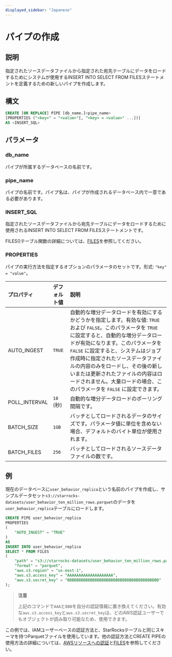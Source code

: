 ```yaml
---
displayed_sidebar: "Japanese"
---
```


# パイプの作成

## 説明

指定されたソースデータファイルから指定された宛先テーブルにデータをロードするためにシステムが使用するINSERT INTO SELECT FROM FILESステートメントを定義するための新しいパイプを作成します。

## 構文

```SQL
CREATE [OR REPLACE] PIPE [db_name.]<pipe_name> 
[PROPERTIES ("<key>" = "<value>"[, "<key> = <value>" ...])]
AS <INSERT_SQL>
```

## パラメータ

### db_name

パイプが所属するデータベースの名前です。

### pipe_name

パイプの名前です。パイプ名は、パイプが作成されるデータベース内で一意である必要があります。

### INSERT_SQL

指定されたソースデータファイルから宛先テーブルにデータをロードするために使用されるINSERT INTO SELECT FROM FILESステートメントです。

FILES()テーブル関数の詳細については、[FILES](../../../sql-reference/sql-functions/table-functions/files.md)を参照してください。

### PROPERTIES

パイプの実行方法を指定するオプションのパラメータのセットです。形式: `"key" = "value"`。

| プロパティ      | デフォルト値 | 説明                                                  |
| :------------ | :------------ | :----------------------------------------------------------- |
| AUTO_INGEST   | `TRUE`        | 自動的な増分データロードを有効にするかどうかを指定します。有効な値: `TRUE` および `FALSE`。このパラメータを `TRUE` に設定すると、自動的な増分データロードが有効になります。このパラメータを `FALSE` に設定すると、システムはジョブ作成時に指定されたソースデータファイルの内容のみをロードし、その後の新しいまたは更新されたファイルの内容はロードされません。大量ロードの場合、このパラメータを `FALSE` に設定できます。 |
| POLL_INTERVAL | `10` (秒) | 自動的な増分データロードのポーリング間隔です。   |
| BATCH_SIZE    | `1GB`         | バッチとしてロードされるデータのサイズです。パラメータ値に単位を含めない場合、デフォルトのバイト単位が使用されます。 |
| BATCH_FILES   | `256`         | バッチとしてロードされるソースデータファイルの数です。     |

## 例

現在のデータベースに`user_behavior_replica`という名前のパイプを作成し、サンプルデータセット`s3://starrocks-datasets/user_behavior_ten_million_rows.parquet`のデータを`user_behavior_replica`テーブルにロードします。

```SQL
CREATE PIPE user_behavior_replica
PROPERTIES
(
    "AUTO_INGEST" = "TRUE"
)
AS
INSERT INTO user_behavior_replica
SELECT * FROM FILES
(
    "path" = "s3://starrocks-datasets/user_behavior_ten_million_rows.parquet",
    "format" = "parquet",
    "aws.s3.region" = "us-east-1",
    "aws.s3.access_key" = "AAAAAAAAAAAAAAAAAAAA",
    "aws.s3.secret_key" = "BBBBBBBBBBBBBBBBBBBBBBBBBBBBBBBBBBBBBBBB"
); 
```

> **注意**
>
> 上記のコマンドで`AAA`と`BBB`を自分の認証情報に置き換えてください。有効な`aws.s3.access_key`と`aws.s3.secret_key`は、どのAWS認証ユーザーでもオブジェクトが読み取り可能なため、使用できます。

この例では、IAMユーザーベースの認証方法と、StarRocksテーブルと同じスキーマを持つParquetファイルを使用しています。他の認証方法とCREATE PIPEの使用方法の詳細については、[AWSリソースへの認証](../../../integrations/authenticate_to_aws_resources.md)と[FILES](../../../sql-reference/sql-functions/table-functions/files.md)を参照してください。
